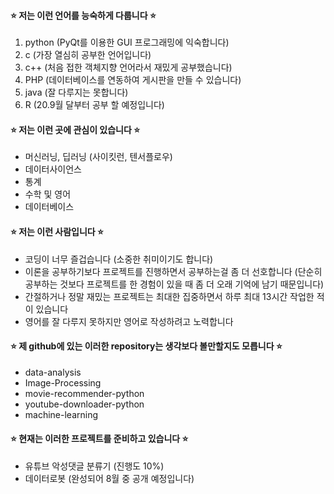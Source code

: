 #### ⭐ 저는 이런 언어를 능숙하게 다룹니다 ⭐
1. python (PyQt를 이용한 GUI 프로그래밍에 익숙합니다) 
2. c (가장 열심히 공부한 언어입니다)
3. c++ (처음 접한 객체지향 언어라서 재밌게 공부했습니다)
4. PHP (데이터베이스를 연동하여 게시판을 만들 수 있습니다)
5. java (잘 다루지는 못합니다)
6. R (20.9월 달부터 공부 할 예정입니다)

#### ⭐ 저는 이런 곳에 관심이 있습니다 ⭐
 * 머신러닝, 딥러닝 (사이킷런, 텐서플로우)
 * 데이터사이언스
 * 통계
 * 수학 및 영어
 * 데이터베이스

#### ⭐ 저는 이런 사람입니다 ⭐
* 코딩이 너무 즐겁습니다 (소중한 취미이기도 합니다)
* 이론을 공부하기보다 프로젝트를 진행하면서 공부하는걸 좀 더 선호합니다 (단순히 공부하는 것보다 프로젝트를 한 경험이 있을 때 좀 더 오래 기억에 남기 때문입니다)
* 간절하거나 정말 재밌는 프로젝트는 최대한 집중하면서 하루 최대 13시간 작업한 적이 있습니다
* 영어를 잘 다루지 못하지만 영어로 작성하려고 노력합니다

#### ⭐ 제 github에 있는 이러한 repository는 생각보다 볼만할지도 모릅니다 ⭐
* data-analysis
* Image-Processing
* movie-recommender-python
* youtube-downloader-python
* machine-learning

#### ⭐ 현재는 이러한 프로젝트를 준비하고 있습니다 ⭐
* 유튜브 악성댓글 분류기 (진행도 10%)
* 데이터로봇 (완성되어 8월 중 공개 예정입니다)
